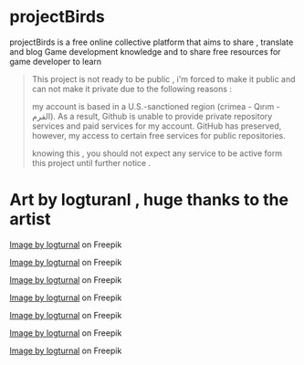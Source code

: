 # projectBirds
projectBirds is a free online collective platform that aims to share , translate and blog Game development knowledge and to share free resources for game developer to learn  
>This project is not ready to be public , i'm forced to make it public and can not make it private due to the following reasons :
>
>my account is based in a U.S.-sanctioned region (crimea - Qırım - القرم). As a result, Github is unable to provide private repository services and paid services for my account. GitHub has preserved, however, my access to certain free services for public repositories. 
>
> knowing this , you should not expect any service to be active form this project until further notice . 

# Art by logturanl , huge thanks to the artist
<a href="https://www.freepik.com/free-vector/grass-gradient-illustration-flat-design_35668294.htm#&position=4&from_view=author&uuid=4eb20043-2f96-4cf8-9cbb-7f1aa27f2886">Image by logturnal</a> on Freepik

<a href="https://www.freepik.com/free-vector/gradient-background-green-modern-designs_33778094.htm#&position=16&from_view=author&uuid=37243b85-903e-49c4-81b1-8c29a9ee996f">Image by logturnal</a> on Freepik

<a href="https://www.freepik.com/free-vector/background-gradient-design-wave-green-modern-abstract_73604022.htm#&position=12&from_view=author&uuid=db882285-5570-4274-9a29-217cbbf23ec9">Image by logturnal</a> on Freepik

<a href="https://www.freepik.com/free-vector/gradient-background-green-modern_33778122.htm#&position=32&from_view=author&uuid=845a0fba-f16f-4c22-b7ba-17d61a6bff34">Image by logturnal</a> on Freepik

<a href="https://www.freepik.com/free-vector/wave-gradient-background-colorful-vector-illustration_30751429.htm#from_view=detail_author">Image by logturnal</a> on Freepik

<a href="https://www.freepik.com/free-vector/gradient-bird-leaf-logo-design-illustration_35188182.htm#query=bird%20logo&position=32&from_view=search&track=ais&uuid=743d4d2e-2f27-415e-b88c-52d4218d90e9">Image by logturnal</a> on Freepik

<a href="https://www.freepik.com/free-vector/gradient-green-color-background_31530349.htm">Image by logturnal</a> on Freepik